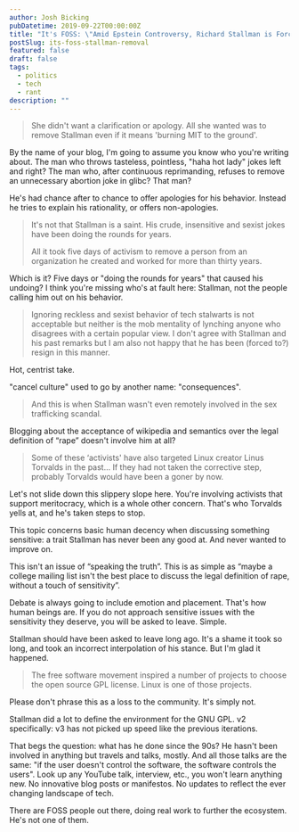 ```yaml
---
author: Josh Bicking
pubDatetime: 2019-09-22T00:00:00Z
title: "It's FOSS: \"Amid Epstein Controversy, Richard Stallman is Forced to Resign as FSF President\""
postSlug: its-foss-stallman-removal
featured: false
draft: false
tags:
  - politics
  - tech
  - rant
description: ""
---
```


[](https://itsfoss.com/richard-stallman-controversy)

> She didn't want a clarification or apology. All she wanted was to remove Stallman even if it means 'burning MIT to the ground'.

By the name of your blog, I'm going to assume you know who you're writing about.  The man who throws tasteless, pointless, "haha hot lady" jokes left and right?  The man who, after continuous reprimanding, refuses to remove an unnecessary abortion joke in glibc? That man?

He's had chance after to chance to offer apologies for his behavior. Instead he tries to explain his rationality, or offers non-apologies.

> It's not that Stallman is a saint. His crude, insensitive and sexist jokes have been doing the rounds for years.
>
> All it took five days of activism to remove a person from an organization he created and worked for more than thirty years.

Which is it? Five days or "doing the rounds for years" that caused his undoing?  I think you're missing who's at fault here: Stallman, not the people calling him out on his behavior.

> Ignoring reckless and sexist behavior of tech stalwarts is not acceptable but neither is the mob mentality of lynching anyone who disagrees with a certain popular view. I don't agree with Stallman and his past remarks but I am also not happy that he has been (forced to?) resign in this manner.

Hot, centrist take.

"cancel culture" used to go by another name: "consequences".

> And this is when Stallman wasn't even remotely involved in the sex trafficking scandal.

Blogging about the acceptance of wikipedia and semantics over the legal definition of “rape” doesn't involve him at all?

> Some of these ‘activists' have also targeted Linux creator Linus Torvalds in the past... If they had not taken the corrective step, probably Torvalds would have been a goner by now.

Let's not slide down this slippery slope here. You're involving activists that support meritocracy, which is a whole other concern. That's who Torvalds yells at, and he's taken steps to stop.

This topic concerns basic human decency when discussing something sensitive: a trait Stallman has never been any good at. And never wanted to improve on.

This isn't an issue of “speaking the truth”. This is as simple as “maybe a college mailing list isn't the best place to discuss the legal definition of rape, without a touch of sensitivity”.

Debate is always going to include emotion and placement. That's how human beings are. If you do not approach sensitive issues with the sensitivity they deserve, you will be asked to leave. Simple.

Stallman should have been asked to leave long ago. It's a shame it took so long, and took an incorrect interpolation of his stance. But I'm glad it happened.

> The free software movement inspired a number of projects to choose the open source GPL license. Linux is one of those projects.

Please don't phrase this as a loss to the community. It's simply not.

Stallman did a lot to define the environment for the GNU GPL. v2 specifically: v3 has not picked up speed like the previous iterations.

That begs the question: what has he done since the 90s? He hasn't been involved in anything but travels and talks, mostly. And all those talks are the same: "if the user doesn't control the software, the software controls the users". Look up any YouTube talk, interview, etc., you won't learn anything new. No innovative blog posts or manifestos. No updates to reflect the ever changing landscape of tech.

There are FOSS people out there, doing real work to further the ecosystem. He's not one of them.
